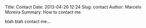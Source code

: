 Title: Contact
Date: 2013-04-26 12:24
Slug: contact
Author: Marcelo Moreira
Summary: How to contact me

blah blah contact me...
